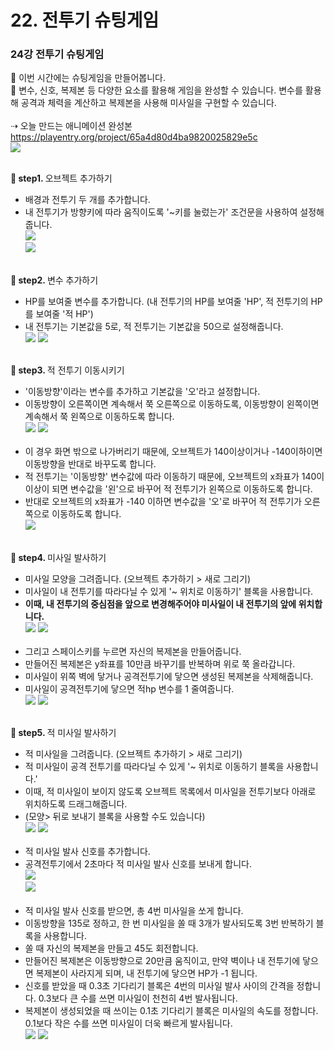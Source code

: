 # 22. 전투기 슈팅게임
<h3>24강 전투기 슈팅게임 </h3>

🙂 이번 시간에는 슈팅게임을 만들어봅니다. <br>
🚩 변수, 신호, 복제본 등 다양한 요소를 활용해 게임을 완성할 수 있습니다. 변수를 활용해 공격과 체력을 계산하고 복제본을 사용해 미사일을 구현할 수 있습니다. <br><br>
⇢ 오늘 만드는 애니메이션 완성본<br>
<a href="https://playentry.org/project/65a4d80d4ba9820025829e5c"> https://playentry.org/project/65a4d80d4ba9820025829e5c <br>
![](img/22_슈팅게임/22_1.png) <br><br>

<b>🧩 step1. </b> 오브젝트 추가하기 <br>
- 배경과 전투기 두 개를 추가합니다.
- 내 전투기가 방향키에 따라 움직이도록 '~키를 눌렀는가' 조건문을 사용하여 설정해줍니다. <br>
![](img/22_슈팅게임/22_5.png) <br> ![](img/22_슈팅게임/22_2.png)<br><br>

<b>🧩 step2. </b> 변수 추가하기 <br>
- HP를 보여줄 변수를 추가합니다. (내 전투기의 HP를 보여줄 'HP', 적 전투기의 HP를 보여줄 '적 HP') 
- 내 전투기는 기본값을 5로, 적 전투기는 기본값을 50으로 설정해줍니다. <br>
![](img/22_슈팅게임/22_3.png) ![](img/22_슈팅게임/22_4.png) <br><br>

<b>🧩 step3. </b> 적 전투기 이동시키기 <br>
- '이동방향'이라는 변수를 추가하고 기본값을 '오'라고 설정합니다.
- 이동방향이 오른쪽이면 계속해서 쭉 오른쪽으로 이동하도록, 이동방향이 왼쪽이면 계속해서 쭉 왼쪽으로 이동하도록 합니다.<br>
![](img/22_슈팅게임/22_6.png) ![](img/22_슈팅게임/22_7.png) <br><br>
- 이 경우 화면 밖으로 나가버리기 때문에, 오브젝트가 140이상이거나 -140이하이면 이동방향을 반대로 바꾸도록 합니다.
- 적 전투기는 '이동방향' 변수값에 따라 이동하기 때문에, 오브젝트의 x좌표가 140이 이상이 되면 변수값을 '왼'으로 바꾸어 적 전투기가 왼쪽으로 이동하도록 합니다.
- 반대로 오브젝트의 x좌표가 -140 이하면 변수값을 '오'로 바꾸어 적 전투기가 오른쪽으로 이동하도록 합니다.<br>
![](img/22_슈팅게임/22_8.png)<br><br>

<b>🧩 step4. </b> 미사일 발사하기 <br>
- 미사일 모양을 그려줍니다. (오브젝트 추가하기 > 새로 그리기)
- 미사일이 내 전투기를 따라다닐 수 있게 '~ 위치로 이동하기' 블록을 사용합니다.
- <b>이때, 내 전투기의 중심점을 앞으로 변경해주어야 미사일이 내 전투기의 앞에 위치합니다.</b><br>
![](img/22_슈팅게임/22_10.png) ![](img/22_슈팅게임/22_9.png) <br><br>
- 그리고 스페이스키를 누르면 자신의 복제본을 만들어줍니다.
- 만들어진 복제본은 y좌표를 10만큼 바꾸기를 반복하며 위로 쭉 올라갑니다.
- 미사일이 위쪽 벽에 닿거나 공격전투기에 닿으면 생성된 복제본을 삭제해줍니다.
- 미사일이 공격전투기에 닿으면 적hp 변수를 1 줄여줍니다. <br>
![](img/22_슈팅게임/22_11.png) ![](img/22_슈팅게임/22_12.png) <br><br>

<b>🧩 step5. </b> 적 미사일 발사하기 <br>
- 적 미사일을 그려줍니다. (오브젝트 추가하기 > 새로 그리기)
- 적 미사일이 공격 전투기를 따라다닐 수 있게 '~ 위치로 이동하기 블록을 사용합니다.'
- 이때, 적 미사일이 보이지 않도록 오브젝트 목록에서 미사일을 전투기보다 아래로 위치하도록 드래그해줍니다.
- (모양> 뒤로 보내기 블록을 사용할 수도 있습니다)<br>
![](img/22_슈팅게임/22_13.png) ![](img/22_슈팅게임/22_14.png) <br><br>
- 적 미사일 발사 신호를 추가합니다.
- 공격전투기에서 2초마다 적 미사일 발사 신호를 보내게 합니다.<br>
![](img/22_슈팅게임/22_15.png) <br> ![](img/22_슈팅게임/22_16.png) <br><br>
- 적 미사일 발사 신호를 받으면, 총 4번 미사일을 쏘게 합니다.
- 이동방향을 135로 정하고, 한 번 미사일을 쏠 때 3개가 발사되도록 3번 반복하기 블록을 사용합니다.
- 쏠 때 자신의 복제본을 만들고 45도 회전합니다.
- 만들어진 복제본은 이동방향으로 20만큼 움직이고, 만약 벽이나 내 전투기에 닿으면 복제본이 사라지게 되며, 내 전투기에 닿으면 HP가 -1 됩니다. 
- 신호를 받았을 때 0.3초 기다리기 블록은 4번의 미사일 발사 사이의 간격을 정합니다. 0.3보다 큰 수를 쓰면 미사일이 천천히 4번 발사됩니다.
- 복제본이 생성되었을 때 쓰이는 0.1초 기다리기 블록은 미사일의 속도를 정합니다. 0.1보다 작은 수를 쓰면 미사일이 더욱 빠르게 발사됩니다.<br>
![](img/22_슈팅게임/22_17.png) ![](img/22_슈팅게임/22_18.png) <br><br>
